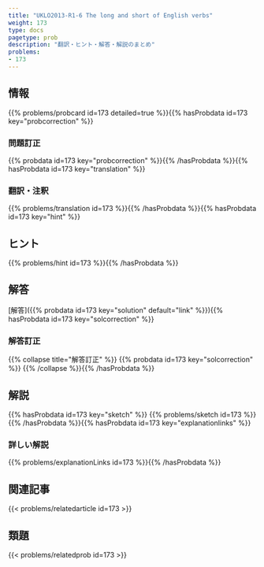 ```yaml
---
title: "UKLO2013-R1-6 The long and short of English verbs"
weight: 173
type: docs
pagetype: prob
description: "翻訳・ヒント・解答・解説のまとめ"
problems: 
- 173
---
```


## 情報

{{% problems/probcard id=173 detailed=true %}}{{% hasProbdata id=173 key="probcorrection" %}}

### 問題訂正

{{% probdata id=173 key="probcorrection" %}}{{% /hasProbdata %}}{{% hasProbdata id=173 key="translation" %}}

### 翻訳・注釈

{{% problems/translation id=173 %}}{{% /hasProbdata %}}{{% hasProbdata id=173 key="hint" %}}

## ヒント

{{% problems/hint id=173 %}}{{% /hasProbdata %}}

## 解答

[解答]({{% probdata id=173 key="solution" default="link" %}}){{% hasProbdata id=173 key="solcorrection" %}}

### 解答訂正

{{% collapse title="解答訂正" %}}
{{% probdata id=173 key="solcorrection" %}}
{{% /collapse %}}{{% /hasProbdata %}}

## 解説

{{% hasProbdata id=173 key="sketch" %}}
{{% problems/sketch id=173 %}}
{{% /hasProbdata %}}{{% hasProbdata id=173 key="explanationlinks" %}}

### 詳しい解説

{{% problems/explanationLinks id=173 %}}{{% /hasProbdata %}}

## 関連記事

{{< problems/relatedarticle id=173 >}}

## 類題

{{< problems/relatedprob id=173 >}}
